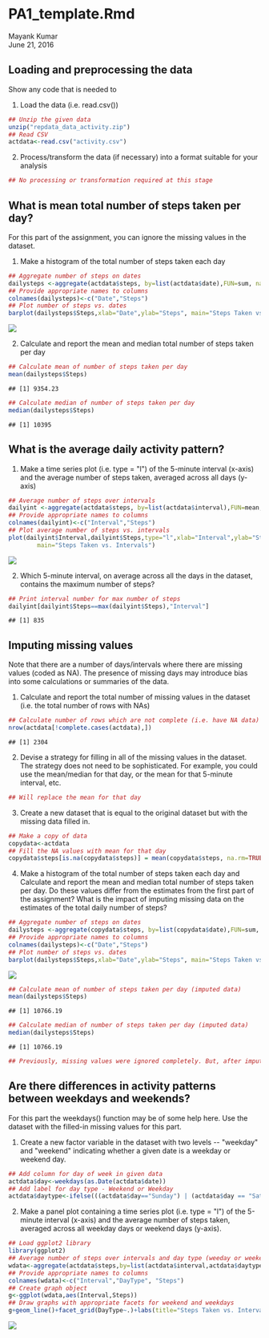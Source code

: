 # PA1_template.Rmd
Mayank Kumar  
June 21, 2016  



## Loading and preprocessing the data

Show any code that is needed to

1. Load the data (i.e. read.csv())

```r
## Unzip the given data
unzip("repdata_data_activity.zip")
## Read CSV
actdata<-read.csv("activity.csv")
```

2. Process/transform the data (if necessary) into a format suitable for your analysis

```r
## No processing or transformation required at this stage
```

## What is mean total number of steps taken per day?

For this part of the assignment, you can ignore the missing values in the dataset.

1. Make a histogram of the total number of steps taken each day

```r
## Aggregate number of steps on dates
dailysteps <-aggregate(actdata$steps, by=list(actdata$date),FUN=sum, na.rm=TRUE)
## Provide appropriate names to columns
colnames(dailysteps)<-c("Date","Steps")
## Plot number of steps vs. dates
barplot(dailysteps$Steps,xlab="Date",ylab="Steps", main="Steps Taken vs. Date",names.arg=dailysteps$Date)
```

![](PA1_template_files/figure-html/unnamed-chunk-3-1.png)<!-- -->

2. Calculate and report the mean and median total number of steps taken per day

```r
## Calculate mean of number of steps taken per day
mean(dailysteps$Steps)
```

```
## [1] 9354.23
```

```r
## Calculate median of number of steps taken per day
median(dailysteps$Steps)
```

```
## [1] 10395
```
## What is the average daily activity pattern?

1. Make a time series plot (i.e. type = "l") of the 5-minute interval (x-axis) and the average number of steps taken, averaged across all days (y-axis)

```r
## Average number of steps over intervals
dailyint <-aggregate(actdata$steps, by=list(actdata$interval),FUN=mean, na.rm=TRUE)
## Provide appropriate names to columns
colnames(dailyint)<-c("Interval","Steps")
## Plot average number of steps vs. intervals
plot(dailyint$Interval,dailyint$Steps,type="l",xlab="Interval",ylab="Steps",
        main="Steps Taken vs. Intervals")
```

![](PA1_template_files/figure-html/unnamed-chunk-5-1.png)<!-- -->

2. Which 5-minute interval, on average across all the days in the dataset, contains the maximum number of steps?

```r
## Print interval number for max number of steps
dailyint[dailyint$Steps==max(dailyint$Steps),"Interval"]
```

```
## [1] 835
```

## Imputing missing values

Note that there are a number of days/intervals where there are missing values (coded as NA). The presence of missing days may introduce bias into some calculations or summaries of the data.

1. Calculate and report the total number of missing values in the dataset (i.e. the total number of rows with NAs)

```r
## Calculate number of rows which are not complete (i.e. have NA data)
nrow(actdata[!complete.cases(actdata),])
```

```
## [1] 2304
```


2. Devise a strategy for filling in all of the missing values in the dataset. The strategy does not need to be sophisticated. For example, you could use the mean/median for that day, or the mean for that 5-minute interval, etc.

```r
## Will replace the mean for that day
```


3. Create a new dataset that is equal to the original dataset but with the missing data filled in.

```r
## Make a copy of data
copydata<-actdata
## Fill the NA values with mean for that day
copydata$steps[is.na(copydata$steps)] = mean(copydata$steps, na.rm=TRUE)
```

4. Make a histogram of the total number of steps taken each day and Calculate and report the mean and median total number of steps taken per day. Do these values differ from the estimates from the first part of the assignment? What is the impact of imputing missing data on the estimates of the total daily number of steps?

```r
## Aggregate number of steps on dates
dailysteps <-aggregate(copydata$steps, by=list(copydata$date),FUN=sum, na.rm=TRUE)
## Provide appropriate names to columns
colnames(dailysteps)<-c("Date","Steps")
## Plot number of steps vs. dates
barplot(dailysteps$Steps,xlab="Date",ylab="Steps", main="Steps Taken vs. Date (Imputed Data)",names.arg=dailysteps$Date)
```

![](PA1_template_files/figure-html/unnamed-chunk-10-1.png)<!-- -->

```r
## Calculate mean of number of steps taken per day (imputed data)
mean(dailysteps$Steps)
```

```
## [1] 10766.19
```

```r
## Calculate median of number of steps taken per day (imputed data)
median(dailysteps$Steps)
```

```
## [1] 10766.19
```

```r
## Previously, missing values were ignored completely. But, after imputing NA values have been replaced with positive values (calculated as mean for that day). Hence, naturally the mean and median of number of steps taken has increased over previous case.
```


## Are there differences in activity patterns between weekdays and weekends?

For this part the weekdays() function may be of some help here. Use the dataset with the filled-in missing values for this part.

1. Create a new factor variable in the dataset with two levels -- "weekday" and "weekend" indicating whether a given date is a weekday or weekend day.

```r
## Add column for day of week in given data
actdata$day<-weekdays(as.Date(actdata$date))
## Add label for day type - Weekend or Weekday
actdata$daytype<-ifelse(((actdata$day=="Sunday") | (actdata$day == "Saturday")),"Weekend","Weekday")
```

2. Make a panel plot containing a time series plot (i.e. type = "l") of the 5-minute interval (x-axis) and the average number of steps taken, averaged across all weekday days or weekend days (y-axis). 

```r
## Load ggplot2 library
library(ggplot2)
## Average number of steps over intervals and day type (weeday or weekend)
wdata<-aggregate(actdata$steps,by=list(actdata$interval,actdata$daytype),FUN=mean,na.rm=TRUE)
## Provide appropriate names to columns
colnames(wdata)<-c("Interval","DayType", "Steps")
## Create graph object
g<-ggplot(wdata,aes(Interval,Steps))
## Draw graphs with appropriate facets for weekend and weekdays
g+geom_line()+facet_grid(DayType~.)+labs(title="Steps Taken vs. Intervals for Weekdays and Weekends")
```

![](PA1_template_files/figure-html/unnamed-chunk-12-1.png)<!-- -->

